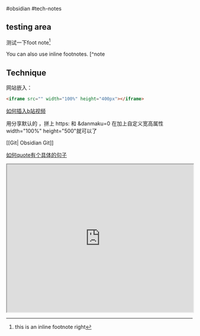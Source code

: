 #obsidian #tech-notes 

## testing area
测试一下foot note[^1]

You can also use inline footnotes. [^note

## Technique

网站嵌入：

```html
<iframe src="" width="100%" height="400px"></iframe>

```



[如何插入b站视频](https://publish.obsidian.md/chinesehelp/09+碎记/202009051758插入B站视频)

用分享默认的 ，拼上 https: 和 &danmaku=0 在加上自定义宽高属性 width="100%" height="500"就可以了

[[Git| Obsidian Git]]

[如何quote有个具体的句子](https://help.obsidian.md/Linking+notes+and+files/Internal+links#Link+to+a+block+in+a+note)

<iframe src="https://help.obsidian.md/Linking+notes+and+files/Internal+links#Link+to+a+block+in+a+note" width="100%" height="400px"></iframe>




[^1]:this is an inline footnote right
[^note]: let's try

